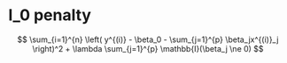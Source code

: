 # l_0 penalty

$$
\sum_{i=1}^{n} \left(
y^{(i)} - \beta_0 - \sum_{j=1}^{p} \beta_jx^{(i)}_j
\right)^2 + \lambda \sum_{j=1}^{p} \mathbb{I}(\beta_j \ne 0)
$$

